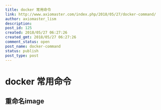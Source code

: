 ```yaml
---
title: docker 常用命令
link: http://www.axiomaster.com/index.php/2018/05/27/docker-command/
author: axiomaster_lism
description: 
post_id: 125
created: 2018/05/27 06:27:26
created_gmt: 2018/05/27 06:27:26
comment_status: open
post_name: docker-command
status: publish
post_type: post
---
```


# docker 常用命令

## 重命名image